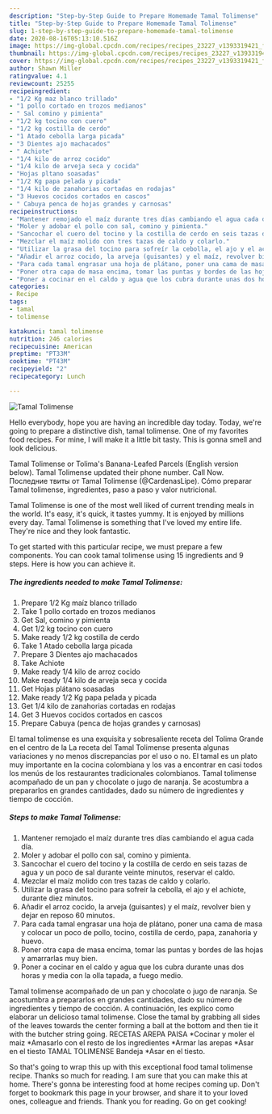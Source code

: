 ```yaml
---
description: "Step-by-Step Guide to Prepare Homemade Tamal Tolimense"
title: "Step-by-Step Guide to Prepare Homemade Tamal Tolimense"
slug: 1-step-by-step-guide-to-prepare-homemade-tamal-tolimense
date: 2020-08-16T05:13:10.516Z
image: https://img-global.cpcdn.com/recipes/recipes_23227_v1393319421_foto_foto_00016633/751x532cq70/tamal-tolimense-foto-principal.jpg
thumbnail: https://img-global.cpcdn.com/recipes/recipes_23227_v1393319421_foto_foto_00016633/751x532cq70/tamal-tolimense-foto-principal.jpg
cover: https://img-global.cpcdn.com/recipes/recipes_23227_v1393319421_foto_foto_00016633/751x532cq70/tamal-tolimense-foto-principal.jpg
author: Shawn Miller
ratingvalue: 4.1
reviewcount: 25255
recipeingredient:
- "1/2 Kg maz blanco trillado"
- "1 pollo cortado en trozos medianos"
- " Sal comino y pimienta"
- "1/2 kg tocino con cuero"
- "1/2 kg costilla de cerdo"
- "1 Atado cebolla larga picada"
- "3 Dientes ajo machacados"
- " Achiote"
- "1/4 kilo de arroz cocido"
- "1/4 kilo de arveja seca y cocida"
- "Hojas pltano soasadas"
- "1/2 Kg papa pelada y picada"
- "1/4 kilo de zanahorias cortadas en rodajas"
- "3 Huevos cocidos cortados en cascos"
- " Cabuya penca de hojas grandes y carnosas"
recipeinstructions:
- "Mantener remojado el maíz durante tres días cambiando el agua cada día."
- "Moler y adobar el pollo con sal, comino y pimienta."
- "Sancochar el cuero del tocino y la costilla de cerdo en seis tazas de agua y un poco de sal durante veinte minutos, reservar el caldo."
- "Mezclar el maíz molido con tres tazas de caldo y colarlo."
- "Utilizar la grasa del tocino para sofreír la cebolla, el ajo y el achiote, durante diez minutos."
- "Añadir el arroz cocido, la arveja (guisantes) y el maíz, revolver bien y dejar en reposo 60 minutos."
- "Para cada tamal engrasar una hoja de plátano, poner una cama de masa y colocar un poco de pollo, tocino, costilla de cerdo, papa, zanahoria y huevo."
- "Poner otra capa de masa encima, tomar las puntas y bordes de las hojas y amarrarlas muy bien."
- "Poner a cocinar en el caldo y agua que los cubra durante unas dos horas y media con la olla tapada, a fuego medio."
categories:
- Recipe
tags:
- tamal
- tolimense

katakunci: tamal tolimense 
nutrition: 246 calories
recipecuisine: American
preptime: "PT33M"
cooktime: "PT43M"
recipeyield: "2"
recipecategory: Lunch

---
```



![Tamal Tolimense](https://img-global.cpcdn.com/recipes/recipes_23227_v1393319421_foto_foto_00016633/751x532cq70/tamal-tolimense-foto-principal.jpg)

Hello everybody, hope you are having an incredible day today. Today, we're going to prepare a distinctive dish, tamal tolimense. One of my favorites food recipes. For mine, I will make it a little bit tasty. This is gonna smell and look delicious.

Tamal Tolimense or Tolima&#39;s Banana-Leafed Parcels (English version below). Tamal Tolimense updated their phone number. Call Now. Последние твиты от Tamal Tolimense (@CardenasLipe). Cómo preparar Tamal tolimense, ingredientes, paso a paso y valor nutricional.

Tamal Tolimense is one of the most well liked of current trending meals in the world. It's easy, it's quick, it tastes yummy. It is enjoyed by millions every day. Tamal Tolimense is something that I've loved my entire life. They're nice and they look fantastic.


To get started with this particular recipe, we must prepare a few components. You can cook tamal tolimense using 15 ingredients and 9 steps. Here is how you can achieve it.

<!--inarticleads1-->

##### The ingredients needed to make Tamal Tolimense:

1. Prepare 1/2 Kg maíz blanco trillado
1. Take 1 pollo cortado en trozos medianos
1. Get  Sal, comino y pimienta
1. Get 1/2 kg tocino con cuero
1. Make ready 1/2 kg costilla de cerdo
1. Take 1 Atado cebolla larga picada
1. Prepare 3 Dientes ajo machacados
1. Take  Achiote
1. Make ready 1/4 kilo de arroz cocido
1. Make ready 1/4 kilo de arveja seca y cocida
1. Get Hojas plátano soasadas
1. Make ready 1/2 Kg papa pelada y picada
1. Get 1/4 kilo de zanahorias cortadas en rodajas
1. Get 3 Huevos cocidos cortados en cascos
1. Prepare  Cabuya (penca de hojas grandes y carnosas)


El tamal tolimense es una exquisita y sobresaliente receta del Tolima Grande en el centro de la La receta del Tamal Tolimense presenta algunas variaciones y no menos discrepancias por el uso o no. El tamal es un plato muy importante en la cocina colombiana y los vas a encontrar en casi todos los menús de los restaurantes tradicionales colombianos. Tamal tolimense acompañado de un pan y chocolate o jugo de naranja. Se acostumbra a prepararlos en grandes cantidades, dado su número de ingredientes y tiempo de cocción. 

<!--inarticleads2-->

##### Steps to make Tamal Tolimense:

1. Mantener remojado el maíz durante tres días cambiando el agua cada día.
1. Moler y adobar el pollo con sal, comino y pimienta.
1. Sancochar el cuero del tocino y la costilla de cerdo en seis tazas de agua y un poco de sal durante veinte minutos, reservar el caldo.
1. Mezclar el maíz molido con tres tazas de caldo y colarlo.
1. Utilizar la grasa del tocino para sofreír la cebolla, el ajo y el achiote, durante diez minutos.
1. Añadir el arroz cocido, la arveja (guisantes) y el maíz, revolver bien y dejar en reposo 60 minutos.
1. Para cada tamal engrasar una hoja de plátano, poner una cama de masa y colocar un poco de pollo, tocino, costilla de cerdo, papa, zanahoria y huevo.
1. Poner otra capa de masa encima, tomar las puntas y bordes de las hojas y amarrarlas muy bien.
1. Poner a cocinar en el caldo y agua que los cubra durante unas dos horas y media con la olla tapada, a fuego medio.


Tamal tolimense acompañado de un pan y chocolate o jugo de naranja. Se acostumbra a prepararlos en grandes cantidades, dado su número de ingredientes y tiempo de cocción. A continuación, les explico como elaborar un delicioso tamal tolimense. Close the tamal by grabbing all sides of the leaves towards the center forming a ball at the bottom and then tie it with the butcher string going. RECETAS AREPA PAISA *Cocinar y moler el maiz *Amasarlo con el resto de los ingredientes *Armar las arepas *Asar en el tiesto TAMAL TOLIMENSE Bandeja *Asar en el tiesto. 

So that's going to wrap this up with this exceptional food tamal tolimense recipe. Thanks so much for reading. I am sure that you can make this at home. There's gonna be interesting food at home recipes coming up. Don't forget to bookmark this page in your browser, and share it to your loved ones, colleague and friends. Thank you for reading. Go on get cooking!
